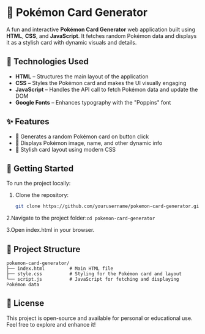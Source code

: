 # 🎴 Pokémon Card Generator

A fun and interactive **Pokémon Card Generator** web application built using **HTML**, **CSS**, and **JavaScript**. It fetches random Pokémon data and displays it as a stylish card with dynamic visuals and details.

## 🔧 Technologies Used

- **HTML** – Structures the main layout of the application  
- **CSS** – Styles the Pokémon card and makes the UI visually engaging  
- **JavaScript** – Handles the API call to fetch Pokémon data and update the DOM  
- **Google Fonts** – Enhances typography with the "Poppins" font  

## ✨ Features

- 🔄 Generates a random Pokémon card on button click  
- 📸 Displays Pokémon image, name, and other dynamic info  
- 🎨 Stylish card layout using modern CSS  

## 🚀 Getting Started

To run the project locally:

1. Clone the repository:
   ```bash
   git clone https://github.com/yourusername/pokemon-card-generator.git
2.Navigate to the project folder:`cd pokemon-card-generator`

3.Open index.html in your browser.

## 📁 Project Structure
```
pokemon-card-generator/
├── index.html         # Main HTML file
├── style.css          # Styling for the Pokémon card and layout
└── script.js          # JavaScript for fetching and displaying Pokémon data
```
## 📄 License
This project is open-source and available for personal or educational use. Feel free to explore and enhance it!


